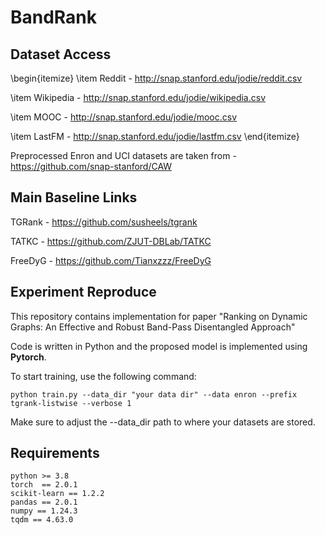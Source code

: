 # BandRank


## Dataset Access

\begin{itemize}
\item Reddit - http://snap.stanford.edu/jodie/reddit.csv

\item Wikipedia - http://snap.stanford.edu/jodie/wikipedia.csv

\item MOOC - http://snap.stanford.edu/jodie/mooc.csv

\item LastFM - http://snap.stanford.edu/jodie/lastfm.csv
\end{itemize}

Preprocessed Enron and UCI datasets are taken from - https://github.com/snap-stanford/CAW

## Main Baseline Links

TGRank - https://github.com/susheels/tgrank

TATKC - https://github.com/ZJUT-DBLab/TATKC

FreeDyG - https://github.com/Tianxzzz/FreeDyG

## Experiment Reproduce

This repository contains implementation for paper "Ranking on Dynamic Graphs: An Effective and Robust Band-Pass Disentangled Approach"

Code is written in Python and the proposed model is implemented using **Pytorch**.

To start training, use the following command:
```
python train.py --data_dir "your data dir" --data enron --prefix tgrank-listwise --verbose 1
```

Make sure to adjust the --data_dir path to where your datasets are stored.

## Requirements

```
python >= 3.8
torch  == 2.0.1
scikit-learn == 1.2.2
pandas == 2.0.1
numpy == 1.24.3
tqdm == 4.63.0
```
